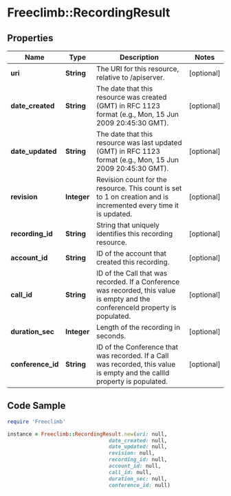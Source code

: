 # Freeclimb::RecordingResult

## Properties

Name | Type | Description | Notes
------------ | ------------- | ------------- | -------------
**uri** | **String** | The URI for this resource, relative to /apiserver. | [optional] 
**date_created** | **String** | The date that this resource was created (GMT) in RFC 1123 format (e.g., Mon, 15 Jun 2009 20:45:30 GMT). | [optional] 
**date_updated** | **String** | The date that this resource was last updated (GMT) in RFC 1123 format (e.g., Mon, 15 Jun 2009 20:45:30 GMT). | [optional] 
**revision** | **Integer** | Revision count for the resource. This count is set to 1 on creation and is incremented every time it is updated. | [optional] 
**recording_id** | **String** | String that uniquely identifies this recording resource. | [optional] 
**account_id** | **String** | ID of the account that created this recording. | [optional] 
**call_id** | **String** | ID of the Call that was recorded. If a Conference was recorded, this value is empty and the conferenceId property is populated. | [optional] 
**duration_sec** | **Integer** | Length of the recording in seconds. | [optional] 
**conference_id** | **String** | ID of the Conference that was recorded. If a Call was recorded, this value is empty and the callId property is populated. | [optional] 

## Code Sample

```ruby
require 'Freeclimb'

instance = Freeclimb::RecordingResult.new(uri: null,
                                 date_created: null,
                                 date_updated: null,
                                 revision: null,
                                 recording_id: null,
                                 account_id: null,
                                 call_id: null,
                                 duration_sec: null,
                                 conference_id: null)
```


